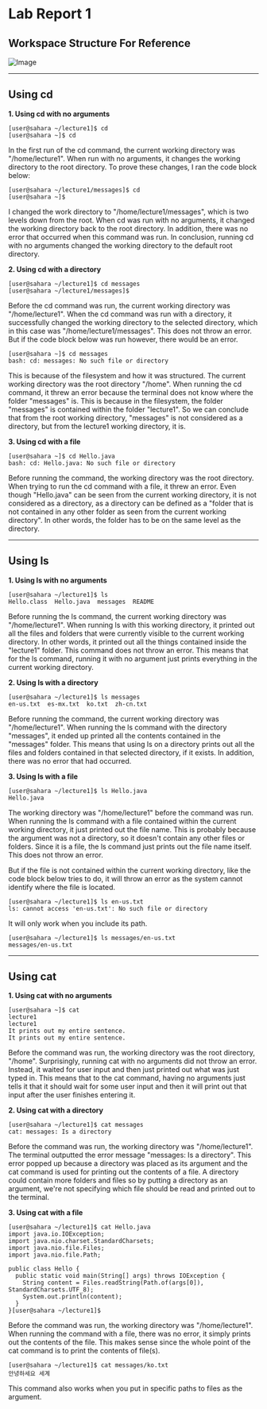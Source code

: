 # Lab Report 1
## Workspace Structure For Reference
![Image](https://i.imgur.com/qYmLMqx.png)

---
## Using cd
**1. Using cd with no arguments**
```
[user@sahara ~/lecture1]$ cd
[user@sahara ~]$ cd
```
In the first run of the cd command, the current working directory was "/home/lecture1". When run with no arguments, it changes the working directory to the root directory. To prove these changes, I ran the code block below: 
```
[user@sahara ~/lecture1/messages]$ cd
[user@sahara ~]$ 
```
I changed the work directory to "/home/lecture1/messages", which is two levels down from the root. When cd was run with no arguments, it changed the working directory back to the root directory. In addition, there was no error that occurred when this command was run. In conclusion, running cd with no arguments changed the working directory to the default root directory.

**2. Using cd with a directory**
```
[user@sahara ~/lecture1]$ cd messages
[user@sahara ~/lecture1/messages]$ 
```
Before the cd command was run, the current working directory was "/home/lecture1". When the cd command was run with a directory, it successfully changed the working directory to the selected directory, which in this case was "/home/lecture1/messages". This does not throw an error. But if the code block below was run however, there would be an error.
```
[user@sahara ~]$ cd messages
bash: cd: messages: No such file or directory
```
This is because of the filesystem and how it was structured. The current working directory was the root directory "/home". When running the cd command, it threw an error because the terminal does not know where the folder "messages" is. This is because in the filesystem, the folder "messages" is contained within the folder "lecture1". So we can conclude that from the root working directory, "messages" is not considered as a directory, but from the lecture1 working directory, it is.

**3. Using cd with a file**
```
[user@sahara ~]$ cd Hello.java
bash: cd: Hello.java: No such file or directory
```
Before running the command, the working directory was the root directory. When trying to run the cd command with a file, it threw an error. Even though "Hello.java" can be seen from the current working directory, it is not considered as a directory, as a directory can be defined as a "folder that is not contained in any other folder as seen from the current working directory". In other words, the folder has to be on the same level as the directory.

---
## Using ls
**1. Using ls with no arguments**
```
[user@sahara ~/lecture1]$ ls
Hello.class  Hello.java  messages  README
```
Before running the ls command, the current working directory was "/home/lecture1". When running ls with this working directory, it printed out all the files and folders that were currently visible to the current working directory. In other words, it printed out all the things contained inside the "lecture1" folder. This command does not throw an error. This means that for the ls command, running it with no argument just prints everything in the current working directory.

**2. Using ls with a directory**
```
[user@sahara ~/lecture1]$ ls messages
en-us.txt  es-mx.txt  ko.txt  zh-cn.txt
```
Before running the command, the current working directory was "/home/lecture1". When running the ls command with the directory "messages", it ended up printed all the contents contained in the "messages" folder. This means that using ls on a directory prints out all the files and folders contained in that selected directory, if it exists. In addition, there was no error that had occurred.

**3. Using ls with a file**
```
[user@sahara ~/lecture1]$ ls Hello.java
Hello.java
```
The working directory was "/home/lecture1" before the command was run. When running the ls command with a file contained within the current working directory, it just printed out the file name. This is probably because the argument was not a directory, so it doesn't contain any other files or folders. Since it is a file, the ls command just prints out the file name itself. This does not throw an error.

But if the file is not contained within the current working directory, like the code block below tries to do, it will throw an error as the system cannot identify where the file is located.
```
[user@sahara ~/lecture1]$ ls en-us.txt
ls: cannot access 'en-us.txt': No such file or directory
```
It will only work when you include its path.
```
[user@sahara ~/lecture1]$ ls messages/en-us.txt
messages/en-us.txt
```

---
## Using cat
**1. Using cat with no arguments**
```
[user@sahara ~]$ cat
lecture1
lecture1
It prints out my entire sentence.
It prints out my entire sentence.
```
Before the command was run, the working directory was the root directory, "/home". Surprisingly, running cat with no arguments did not throw an error. Instead, it waited for user input and then just printed out what was just typed in. This means that to the cat command, having no arguments just tells it that it should wait for some user input and then it will print out that input after the user finishes entering it.

**2. Using cat with a directory**
```
[user@sahara ~/lecture1]$ cat messages
cat: messages: Is a directory
```
Before the command was run, the working directory was "/home/lecture1". The terminal outputted the error message "messages: Is a directory". This error popped up because a directory was placed as its argument and the cat command is used for printing out the contents of a file. A directory could contain more folders and files so by putting a directory as an argument, we're not specifying which file should be read and printed out to the terminal.

**3. Using cat with a file**
```
[user@sahara ~/lecture1]$ cat Hello.java
import java.io.IOException;
import java.nio.charset.StandardCharsets;
import java.nio.file.Files;
import java.nio.file.Path;

public class Hello {
  public static void main(String[] args) throws IOException {
    String content = Files.readString(Path.of(args[0]), StandardCharsets.UTF_8);    
    System.out.println(content);
  }
}[user@sahara ~/lecture1]$ 
```
Before the command was run, the working directory was "/home/lecture1". When running the command with a file, there was no error, it simply prints out the contents of the file. This makes sense since the whole point of the cat command is to print the contents of file(s). 
```
[user@sahara ~/lecture1]$ cat messages/ko.txt
안녕하세요 세계
```
This command also works when you put in specific paths to files as the argument.
